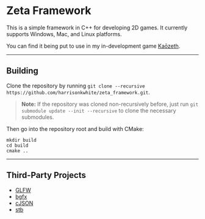 # Zeta Framework

This is a simple framework in C++ for developing 2D games. It currently supports Windows, Mac, and Linux platforms.

You can find it being put to use in my in-development game [Kaōzeth](https://github.com/harrisonkwhite/kaozeth).

---

## Building

Clone the repository by running `git clone --recursive https://github.com/harrisonkwhite/zeta_framework.git`.

> **Note:** If the repository was cloned non-recursively before, just run `git submodule update --init --recursive` to clone the necessary submodules.

Then go into the repository root and build with CMake:

```
mkdir build
cd build
cmake ..
```

---

## Third-Party Projects

- [GLFW](https://github.com/glfw/glfw)
- [bgfx](https://github.com/bkaradzic/bgfx)
- [cJSON](https://github.com/DaveGamble/cJSON)
- [stb](https://github.com/nothings/stb)
